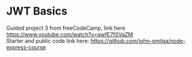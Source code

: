 # JWT Basics

Guided project 3 from freeCodeCamp, link here https://www.youtube.com/watch?v=qwfE7fSVaZM <br>
Starter and public code link here: https://github.com/john-smilga/node-express-course